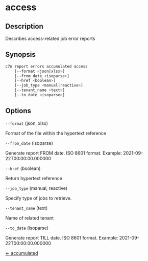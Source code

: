 # access

## Description

Describes access-related job error reports

## Synopsis

```bash
c7n report errors accumulated access
    [--format <json|xlsx>]
    [--from_date <isoparse>]
    [--href <boolean>]
    [--job_type <manual|reactive>]
    [--tenant_name <text>]
    [--to_date <isoparse>]
```

## Options

`--format` (json, xlsx) 

Format of the file within the hypertext reference

`--from_date` (isoparse) 

Generate report FROM date. ISO 8601 format. Example: 2021-09-22T00:00:00.000000

`--href` (boolean) 

Return hypertext reference

`--job_type` (manual, reactive) 

Specify type of jobs to retrieve.

`--tenant_name` (text) 

Name of related tenant

`--to_date` (isoparse) 

Generate report TILL date. ISO 8601 format. Example: 2021-09-22T00:00:00.000000


[← accumulated](./index.md)